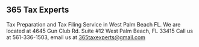 ## 365 Tax Experts
Tax Preparation and Tax Filing Service in West Palm Beach FL.
We are located at 4645 Gun Club Rd. Suite #12 West Palm Beach, FL 33415
Call us at 561-336-1503, email us at 365taxexperts@gmail.com
